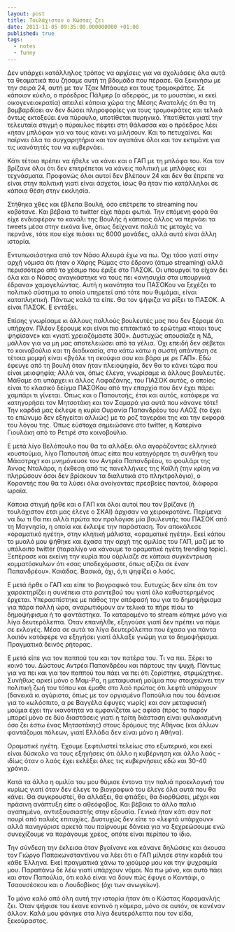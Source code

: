 ```yaml
---
layout: post
title: Τουλάχιστον ο Κώστας ζει
date: 2011-11-05 09:35:00.000000000 +01:00
published: true
tags:
  - notes
  - funny
---
```


Δεν υπάρχει κατάλληλος τρόπος να αρχίσεις για να σχολιάσεις όλα αυτά τα
θεαματικά που ζήσαμε αυτή τη βδομάδα που πέρασε. Θα ξεκινήσω με την σειρά 24,
αυτή με τον Τζακ Μπάουερ και τους τρομοκράτες. Σε κάποιον κύκλο, ο πρόεδρος
Πάλμερ (ο αδερφός, με το μουστάκι, κι εκεί οικογενειοκρατία) απειλεί κάποια χώρα
της Μέσης Ανατολής ότι θα τη βομβαρδίσει αν δεν δώσει πληροφορίες για τους
τρομοκράτες και τελικά όντως εκτοξεύει ένα πύραυλο, υποτίθεται πυρηνικό.
Υποτίθεται γιατί την τελευταία στιγμή ο πύραυλος πέφτει στη θάλασσα και ο
πρόεδρος λέει «ήταν μπλόφα» για να τους κάνει να μιλήσουν. Και το πετυχαίνει.
Και παίρνει όλα τα συγχαρητήρια και τον αγαπάνε όλοι και τον εκτιμάνε για τις
ικανότητές του να κυβερνάει.

Κάτι τέτοιο πρέπει να ήθελε να κάνει και ο ΓΑΠ με τη μπλόφα του. Και τον βρίζανε
όλοι ότι δεν επιτρέπεται να κάνεις πολιτική με μπλόφες και τεχνάσματα. Προφανώς
όλοι αυτοί δεν βλέπουν 24 και δεν θα έπρεπε να είναι στην πολιτική γιατί είναι
άσχετοι, ίσως θα ήταν πιο κατάλληλοι σε κάποια θέση στην εκκλησία.

Στήθηκα χθες και έβλεπα Βουλή, όσο επέτρεπε το streaming που κοβότανε. Και
βέβαια το twitter είχε πάρει φωτιά. Την επόμενη φορά θα είχε ενδιαφέρον το
κανάλι της Βουλής ή κάποιος άλλος να περνάει τα tweets μέσα στην εικόνα live,
όπως δείχνανε παλιά τις μετοχές να περνάνε, τότε που είχε πιάσει τις 6000
μονάδες, αλλά αυτό είναι άλλη ιστορία.

Εντυπωσιάστηκα από τον Νάσο Αλευρά έχω να πω. Όχι τόσο γιατί στην αρχή νόμισα
ότι ήταν ο Χάρης Ρώμας στο έδρανο (άτιμο streaming) αλλά περισσότερο από το
χέσιμο που έριξε στο ΠΑΣΟΚ. Οι υπουργοί τα είχαν δει όλα και ο Νάσος αναγκάστηκε
να τους πει «ανησυχία στα υπουργικά έδρανα» χαμογελώντας. Αυτή η ικανότητα του
ΠΑΣΟΚου να ξεχέζει το πολιτικό σύστημα το οποίο υπηρετεί από τότε που θυμάμαι,
είναι καταπληκτική. Πάντως καλά τα είπε. Θα τον ψήφιζα να ρίξει το ΠΑΣΟΚ. Α
είναι ΠΑΣΟΚ. Ε εντάξει.

Επίσης γνωρίσαμε κι άλλους πολλούς βουλευτές μας που δεν ξέραμε ότι υπήρχαν.
Πλέον ξέρουμε και είναι πιο επιτακτικό το ερώτημα «ποιοι τους ψηφίσανε» και
«γιατί χρειαζόμαστε 300». Δυστυχώς απουσίαζε η ΝΔ, μάλλον για να μη μας
αποτελειώσει από τα γέλια. Όχι επειδή δεν σέβεται το κοινοβούλιο και τη
διαδικασία, στο κάτω κάτω η σωστή απάντηση σε τέτοια μομφή είναι «βγάλε τη
σκούφια σου και βάρα με ρε ΓΑΠ». Εδώ έφευγε από τη βουλή όταν ήταν πλειοψηφία,
δεν θα το κάνει τώρα που είναι μειοψηφία; Αλλά ναι, όπως έλεγα, γνωρίσαμε κι
άλλους βουλευτές. Μάθαμε ότι υπάρχει κι άλλος Λαφαζάνης, του ΠΑΣΟΚ αυτός, ο
οποίος είναι το κλασικό δείγμα ΠΑΣΟΚου από την επαρχία που δεν έχει πάρει
χαμπάρι τι γίνεται. Όπως και ο Παπουτσής, έτσι και αυτός, κατάφερε να
κατηγορήσει τον Μητσοτάκη και τον Σαμαρά για αυτά που κάνανε τότε! Την καρδιά
μας έκλεψε η κυρία Ουρανία Παπανδρέου του ΛΑΟΣ (το έχει το επώνυμο δεν εξηγείται
αλλιώς) με το ροζ ταγεράκι της και την εκφορά του λόγου της. Όπως εύστοχα
σημειώσανε στο twitter, η Κατερίνα Γιουλάκη από το Ρετιρέ στο κοινοβούλιο.

Ε μετά λίγο Βελόπουλο που θα τα αλλάξει όλα αγοράζοντας ελληνικά κουστούμια,
λίγο Παπουτσή όπως είπα που κατηγόρησε τη συνθήκη του Μάαστριχτ και μνημόνευσε
τον Αντρέα Παπανδρέου, το φουλάρι της Άννας Νταλάρα, η έκθεση από τις
πανελλήνιες της Καϊλή (την κρίση να πληρώσουν όσοι δεν βρίσκουν τα διαλυτικά στο
πληκτρολόγιο), ο Κοραντής που θα τα λύσει όλα ανοίγοντας πρεσβείες παντού,
διάφορα ωραία.

Κάποια στιγμή ήρθε και ο ΓΑΠ και όλοι αυτοί που τον βρίζανε (ή τουλάχιστον έτσι
μας έλεγε ο ΣΚΑΙ) άρχισαν να χειροκροτάνε. Περίμενα να δω τι θα πει αλλά πρώτα
τον προλόγισε μία βουλευτής του ΠΑΣΟΚ από τη Μαγνησία, η οποία και έκλεψε την
παράσταση. Τον αποκάλεσε «οραματικό ηγέτη», στην κλητική μάλιστα, «οραματικέ
ηγέτη». Εκεί κάπου το μυαλό μου ψήθηκε και έχασα την αρχή της ομιλίας του ΓΑΠ,
μαζί με το υπόλοιπο twitter (παραλίγο να κάνουμε το οραματικέ ηγέτη trending
topic). Ξεπέρασε και εκείνη την κυρία που ούρλιαζε σε κάποια συγκέντρωση
κομματόσκυλων ότι «σας υποδεχόμαστε, όπως αξίζει σε έναν Παπανδρέου». Καιάδας.
Βασικά, όχι, ό,τι ψηφίζει ο λαός.

Ε μετά ήρθε ο ΓΑΠ και είπε το βιογραφικό του. Ευτυχώς δεν είπε ότι τον
χαρακτηρίζει η συνέπεια στα ραντεβού του γιατί όλο καθυστερημένος έρχεται.
Υπερασπίστηκε με πάθος την απόφασή του για το δημοψήφισμα για πάρα πολλή ώρα,
αναρωτιόμουν αν τελικά το πήρε πίσω το δημοψήφισμα ή το φαντάστηκα. Το
καταραμένο το stream κόπηκε μόνο για λίγα δευτερόλεπτα. Όταν επανήλθε, εξηγούσε
γιατί δεν πρέπει να πάμε σε εκλογές. Μέσα σε αυτά τα λίγα δευτερόλεπτα που έχασα
για πάντα λοιπόν κατάφερε να εξηγήσει γιατί άλλαξε γνώμη για το δημοψήφισμα.
Πραγματικά δεινός ρήτορας.

Ε μετά είπε για τον παππού του και τον πατέρα του. Τι να πει. Ξέρει το κοινό
του. Δώστους Αντρέα Παπανδρέου και πάρτους την ψυχή. Πάντως για να πει και για
τον παππού του πάει να πει ότι ζορίστηκε, στριμώχτηκε. Συνήθως αρκεί μόνο ο
Μαμ-Ρα, η μεταφυσική μούμια που στοιχειώνει την πολιτική ζωή του τόπου και έμαθε
στο λαό πρώτος ότι λεφτά υπάρχουν (δανεικά κι αγύριστα, όπως με τον οργισμένο
Παπούλια που του δάνεισε για το κωλόσπιτο, α ρε Βαγγέλα έφυγες νωρίς) και σαν
μεταφυσική μούμια έχει την ικανότητα να εμφανίζεται ως αφίσα (προς το παρόν
μπορεί μόνο σε δύο διαστάσεις γιατί η τρίτη διάσταση είναι φυλακισμένη όσο ζει
έστω ένας Μητσοτάκης) στους δρόμους της Αθήνας (και άλλων φαντάζομαι πόλεων,
γιατί Ελλάδα δεν είναι μόνο η Αθήνα).

Οραματικέ ηγέτη. Έχουμε ξεφτιλιστεί τελείως στο εξωτερικό, και εκεί είναι
δύσκολο να τους εξηγήσεις ότι άλλο η κυβέρνηση και άλλο λαός - ιδίως όταν ο λαός
έχει εκλέξει όλες τις κυβερνήσεις εδώ και 30-40 χρόνια.

Κατά τα άλλα η ομιλία του μου θύμισε έντονα την παλιά προεκλογική του κυρίως
γιατί όταν δεν έλεγε το βιογραφικό του έλεγε όλα αυτά που θα κάνει. Θα
συγκρουστεί, θα αλλάξει, θα φτιάξει, θα διορθώσει, μέχρι και πράσινη ανάπτυξη
είπε ο αθεόφοβος. Και βέβαια το άλλο παλιό αγαπημένο, αντιεξουσιαστής στην
εξουσία. Γενικά ήταν κάτι σαν ποτ πουρί από παλιές επιτυχίες. Δυστυχώς δεν είπε
το «λεφτά υπάρχουν» αλλά πανηγύρισε αρκετά που παίρνουμε δάνεια για να
ξεχρεώσουμε ενώ συνεχίζουμε να παράγουμε χρέος, οπότε είναι περίπου το ίδιο.

Την σύνδεση την έκλεισα όταν βγαίνανε και κάνανε δηλώσεις και άκουσα τον Γιώργο
Παπακωνσταντίνου να λέει ότι ο ΓΑΠ μίλησε στην καρδιά του κάθε Έλληνα. Εκεί
πραγματικά χάνω το χιούμορ μου και την ψυχραιμία μου. Παραπάνω δε λέω γιατί
υπάρχουν νόμοι. Να πω μόνο, και αυτό πάει και στον Παπούλια, ότι καλό είναι να
δουν πώς έφυγε ο Καντάφι, ο Τσαουσέσκου και ο Λουδοβίκος (όχι των ανωγείων).

Το μόνο καλό από όλη αυτή την ιστορία ήταν ότι ο Κώστας Καραμανλής ζει. Όταν
ψήφισε του έκανε κοντινό η κάμερα, μόνο σε αυτόν, σε κανέναν άλλον. Καλά μου
φάνηκε στα λίγα δευτερόλεπτα που τον είδα, ξεκούραστος.
